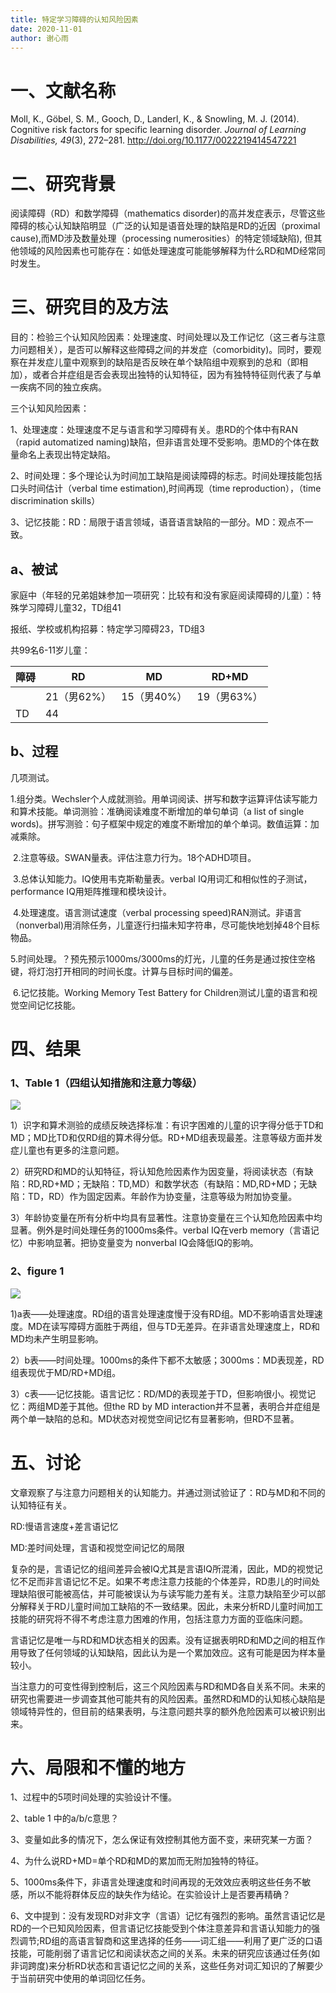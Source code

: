 ```yaml
---
title: 特定学习障碍的认知风险因素
date: 2020-11-01
author: 谢心雨
---
```


# 一、文献名称

Moll, K., Göbel, S. M., Gooch, D., Landerl, K., & Snowling, M. J. (2014). Cognitive risk factors for specific learning disorder. *Journal of Learning Disabilities, 49*(3), 272–281. http://doi.org/10.1177/0022219414547221 

# 二、研究背景

阅读障碍（RD）和数学障碍（mathematics disorder)的高并发症表示，尽管这些障碍的核心认知缺陷明显（广泛的认知是语音处理的缺陷是RD的近因（proximal cause),而MD涉及数量处理（processing numerosities）的特定领域缺陷), 但其他领域的风险因素也可能存在：如低处理速度可能能够解释为什么RD和MD经常同时发生。

# 三、研究目的及方法

目的：检验三个认知风险因素：处理速度、时间处理以及工作记忆（这三者与注意力问题相关），是否可以解释这些障碍之间的并发症（comorbidity)。同时，要观察在并发症儿童中观察到的缺陷是否反映在单个缺陷组中观察到的总和（即相加），或者合并症组是否会表现出独特的认知特征，因为有独特特征则代表了与单一疾病不同的独立疾病。

三个认知风险因素：

1、处理速度：处理速度不足与语言和学习障碍有关。患RD的个体中有RAN（rapid automatized naming)缺陷，但非语言处理不受影响。患MD的个体在数量命名上表现出特定缺陷。

2、时间处理：多个理论认为时间加工缺陷是阅读障碍的标志。时间处理技能包括口头时间估计（verbal time estimation),时间再现（time reproduction），（time discrimination skills）

3、记忆技能：RD：局限于语言领域，语音语言缺陷的一部分。MD：观点不一致。

## a、被试

家庭中（年轻的兄弟姐妹参加一项研究：比较有和没有家庭阅读障碍的儿童）：特殊学习障碍儿童32，TD组41

报纸、学校或机构招募：特定学习障碍23，TD组3

共99名6-11岁儿童：

| 障碍 | RD          | MD          | RD+MD       |
| ---- | ----------- | ----------- | ----------- |
|      | 21（男62%） | 15（男40%） | 19（男63%） |
| TD   | 44          |             |             |

## b、过程

几项测试。

​	1.组分类。Wechsler个人成就测验。用单词阅读、拼写和数字运算评估读写能力和算术技能。单词测验：准确阅读难度不断增加的单句单词（a list of single words)。拼写测验：句子框架中规定的难度不断增加的单个单词。数值运算：加减乘除。

​	2.注意等级。SWAN量表。评估注意力行为。18个ADHD项目。

​	3.总体认知能力。IQ使用韦克斯勒量表。verbal IQ用词汇和相似性的子测试，performance IQ用矩阵推理和模块设计。

​	4.处理速度。语言测试速度（verbal processing speed)RAN测试。非语言（nonverbal)用消除任务，儿童逐行扫描未知字符串，尽可能快地划掉48个目标物品。

​	5.时间处理。？预先预示1000ms/3000ms的灯光，儿童的任务是通过按住空格键，将灯泡打开相同的时间长度。计算与目标时间的偏差。

​	6.记忆技能。Working Memory Test Battery for Children测试儿童的语言和视觉空间记忆技能。

# 四、结果

### 1、Table 1（四组认知措施和注意力等级）

![](https://raw.githubusercontent.com/likanzhan/ReadThinkWrite/master/Supporting_Information/2020-11-01-XXY1-Tab-1.png)

​	1）识字和算术测验的成绩反映选择标准：有识字困难的儿童的识字得分低于TD和MD；MD比TD和仅RD组的算术得分低。RD+MD组表现最差。注意等级方面并发症儿童也有更多的注意问题。

​	2）研究RD和MD的认知特征，将认知危险因素作为因变量，将阅读状态（有缺陷：RD,RD+MD；无缺陷：TD,MD）和数学状态（有缺陷：MD,RD+MD；无缺陷：TD，RD）作为固定因素。年龄作为协变量，注意等级为附加协变量。

​	3）年龄协变量在所有分析中均具有显著性。注意协变量在三个认知危险因素中均显著。例外是时间处理任务的1000ms条件。verbal IQ在verb memory（言语记忆）中影响显著。把协变量变为 nonverbal IQ会降低IQ的影响。

### 2、figure 1

![](https://raw.githubusercontent.com/likanzhan/ReadThinkWrite/master/Supporting_Information/2020-11-01-XXY1-Fig-1.png)

​	1)a表——处理速度。RD组的语言处理速度慢于没有RD组。MD不影响语言处理速度。MD在读写障碍方面胜于两组，但与TD无差异。在非语言处理速度上，RD和MD均未产生明显影响。

​	2）b表——时间处理。1000ms的条件下都不太敏感；3000ms：MD表现差，RD组表现优于MD/RD+MD组。

​	3）c表——记忆技能。语言记忆：RD/MD的表现差于TD，但影响很小。视觉记忆：两组MD差于其他。但the RD by MD interaction并不显著，表明合并症组是两个单一缺陷的总和。MD状态对视觉空间记忆有显著影响，但RD不显著。

# 五、讨论

文章观察了与注意力问题相关的认知能力。并通过测试验证了：RD与MD和不同的认知特征有关。

RD:慢语言速度+差言语记忆

MD:差时间处理，言语和视觉空间记忆的局限

复杂的是，言语记忆的组间差异会被IQ尤其是言语IQ所混淆，因此，MD的视觉记忆不足而非言语记忆不足。如果不考虑注意力技能的个体差异，RD患儿的时间处理缺陷很可能被高估，并可能被误认为与读写能力差有关。注意力缺陷至少可以部分解释关于RD儿童时间加工缺陷的不一致结果。因此，未来分析RD儿童时间加工技能的研究将不得不考虑注意力困难的作用，包括注意力方面的亚临床问题。

言语记忆是唯一与RD和MD状态相关的因素。没有证据表明RD和MD之间的相互作用导致了任何领域的认知缺陷，因此认为是一个累加效应。这有可能是因为样本量较小。

当注意力的可变性得到控制后，这三个风险因素与RD和MD各自关系不同。未来的研究也需要进一步调查其他可能共有的风险因素。虽然RD和MD的认知核心缺陷是领域特异性的，但目前的结果表明，与注意问题共享的额外危险因素可以被识别出来。

# 六、局限和不懂的地方

1、过程中的5项时间处理的实验设计不懂。

2、table 1 中的a/b/c意思？

3、变量如此多的情况下，怎么保证有效控制其他方面不变，来研究某一方面？

4、为什么说RD+MD=单个RD和MD的累加而无附加独特的特征。

5、1000ms条件下，非语言处理速度和时间再现的无效效应表明这些任务不敏感，所以不能将群体反应的缺失作为结论。在实验设计上是否要再精确？

6、文中提到：没有发现RD对非文字（言语）记忆有强烈的影响。虽然言语记忆是RD的一个已知风险因素，但言语记忆技能受到个体注意差异和言语认知能力的强烈调节;RD组的高语言智商和这里选择的任务——词汇组——利用了更广泛的口语技能，可能削弱了语言记忆和阅读状态之间的关系。未来的研究应该通过任务(如非词跨度)来分析RD状态和言语记忆之间的关系，这些任务对词汇知识的了解要少于当前研究中使用的单词回忆任务。
